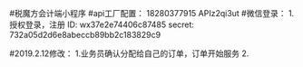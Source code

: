#税魔方会计端小程序
#api工厂配置：
    18280377915
    APIz2qi3ut
#微信登录：
    1.授权登录，注册
    	ID:  wx37e2e74406c87485
        secret: 732a05d2d6e8abeccb89bb2c183829c9

#2019.2.12修改：
    1.业务员确认分配给自己的订单，订单开始服务
    2.

